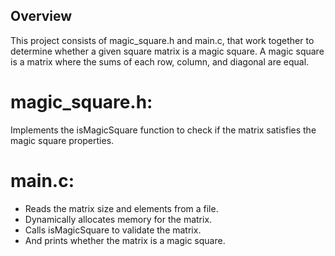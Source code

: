 ## Overview
This project consists of magic_square.h and main.c, that work together to determine whether a given square matrix is a magic square.  A magic square is a matrix where the sums of each row, column, and diagonal are equal.

# magic_square.h:

Implements the isMagicSquare function to check if the matrix satisfies the magic square properties.

# main.c:

* Reads the matrix size and elements from a file.
* Dynamically allocates memory for the matrix.
* Calls isMagicSquare to validate the matrix.
* And prints whether the matrix is a magic square.
